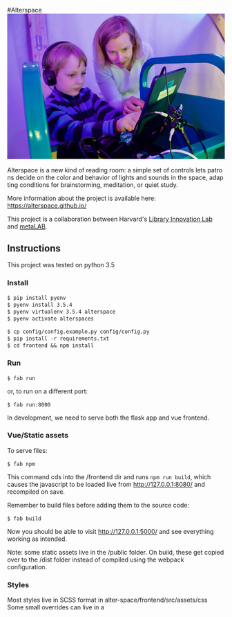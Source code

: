 #Alterspace
![Photo by Hannah Schoenbaum](photo.png)

Alterspace is a new kind of reading room: a simple set of controls lets patrons decide on the color and behavior of lights and sounds in the space, adapting conditions for brainstorming, meditation, or quiet study. 

More information about the project is available here: https://alterspace.github.io/

This project is a collaboration between Harvard's [Library Innovation Lab](https://lil.law.harvard.edu) and [metaLAB](https://metalab.github.io).

## Instructions
This project was tested on python 3.5


### Install
```
$ pip install pyenv
$ pyenv install 3.5.4 
$ pyenv virtualenv 3.5.4 alterspace
$ pyenv activate alterspaces
```

```
$ cp config/config.example.py config/config.py
$ pip install -r requirements.txt
$ cd frontend && npm install

```

### Run

```
$ fab run
```
or, to run on a different port:
```
$ fab run:8000
```
In development, we need to serve both the flask app and vue frontend.  

### Vue/Static assets
To serve files:
```
$ fab npm 
```
This command cds into the /frontend dir and runs `npm run build`, which causes the javascript to be loaded live from http://127.0.0.1:8080/ and recompiled on save.


Remember to build files before adding them to the source code:
```
$ fab build
```
Now you should be able to visit http://127.0.0.1:5000/ and see everything working as intended.

Note: some static assets live in the /public folder. On build, these get copied over to the /dist folder
instead of compiled using the webpack configuration.

### Styles
Most styles live in SCSS format in alter-space/frontend/src/assets/css
Some small overrides can live in a <style scoped> fashion in the .vue files



### Working with SVGs
We use the lovely [vue-svgicon](https://github.com/MMF-FE/vue-svgicon#use-generated-icon) for dealing with svgs in Vue.
To use, place all svg assets into frontend/svg-icons.
Run the following command to compile (assets will be placed in frontend/components/icons):
```
$ cd ./frontend
$ npm run generate-icons
```

In your Vue component's script tag, import your icon

```python
  import './icons/your-icon';
```

In your vue component's template, place the svg
```html
<svgicon icon="your-icon" width="60" height="60" :original="true" class="btn-default" stroke="0"></svgicon>
```

### Setting your lights IDs
Since you might use this app in several locations with different light setups, you can key in your specific light IDs by visiting a URL (a more permanent solution to follow).
Simply go to http://localhost:8080/#/light/your-light-id to set the light id.
Check http://localhost:8080/#/light to verify that the correct ID has been set.